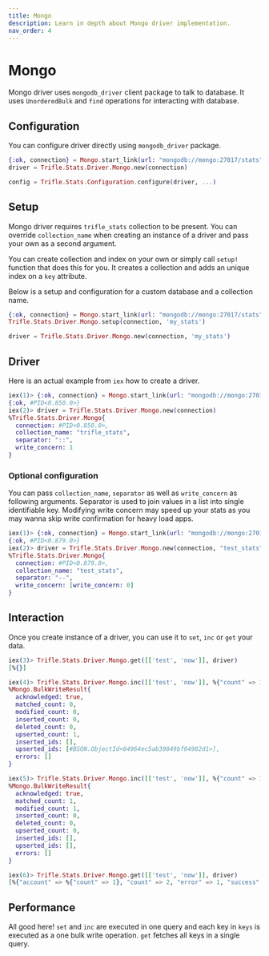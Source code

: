 ```yaml
---
title: Mongo
description: Learn in depth about Mongo driver implementation.
nav_order: 4
---
```


# Mongo

Mongo driver uses `mongodb_driver` client package to talk to database. It uses `UnorderedBulk` and `find` operations for interacting with database.

## Configuration

You can configure driver directly using `mongodb_driver` package.

```elixir
{:ok, connection} = Mongo.start_link(url: "mongodb://mongo:27017/stats")
driver = Trifle.Stats.Driver.Mongo.new(connection)

config = Trifle.Stats.Configuration.configure(driver, ...)
```

## Setup

Mongo driver requires `trifle_stats` collection to be present. You can override `collection_name` when creating an instance of a driver and pass your own as a second argument.

You can create collection and index on your own or simply call `setup!` function that does this for you. It creates a collection and adds an unique index on a `key` attribute.

Below is a setup and configuration for a custom database and a collection name.

```elixir
{:ok, connection} = Mongo.start_link(url: "mongodb://mongo:27017/stats")
Trifle.Stats.Driver.Mongo.setup(connection, 'my_stats')

driver = Trifle.Stats.Driver.Mongo.new(connection, 'my_stats')
```


## Driver

Here is an actual example from `iex` how to create a driver.

```elixir
iex(1)> {:ok, connection} = Mongo.start_link(url: "mongodb://mongo:27017/stats")
{:ok, #PID<0.850.0>}
iex(2)> driver = Trifle.Stats.Driver.Mongo.new(connection)
%Trifle.Stats.Driver.Mongo{
  connection: #PID<0.850.0>,
  collection_name: "trifle_stats",
  separator: "::",
  write_concern: 1
}
```

### Optional configuration

You can pass `collection_name`, `separator` as well as `write_concern` as following arguments. Separator is used to join values in a list into single identifiable key. Modifying write concern may speed up your stats as you may wanna skip write confirmation for heavy load apps.

```elixir
iex(1)> {:ok, connection} = Mongo.start_link(url: "mongodb://mongo:27017/stats")
{:ok, #PID<0.879.0>}
iex(2)> driver = Trifle.Stats.Driver.Mongo.new(connection, "test_stats", "--", write_concern: 0)
%Trifle.Stats.Driver.Mongo{
  connection: #PID<0.879.0>,
  collection_name: "test_stats",
  separator: "--",
  write_concern: [write_concern: 0]
}
```

## Interaction

Once you create instance of a driver, you can use it to `set`, `inc` or `get` your data.

```elixir
iex(3)> Trifle.Stats.Driver.Mongo.get([['test', 'now']], driver)
[%{}]

iex(4)> Trifle.Stats.Driver.Mongo.inc([['test', 'now']], %{"count" => 1, "success" => 1, "error" => 0}, driver)
%Mongo.BulkWriteResult{
  acknowledged: true,
  matched_count: 0,
  modified_count: 0,
  inserted_count: 0,
  deleted_count: 0,
  upserted_count: 1,
  inserted_ids: [],
  upserted_ids: [#BSON.ObjectId<64964ec5ab39049bf04982d1>],
  errors: []
}

iex(5)> Trifle.Stats.Driver.Mongo.inc([['test', 'now']], %{"count" => 1, "success" => 0, "error" => 1, "account" => %{ "count" => 1 }}, driver)
%Mongo.BulkWriteResult{
  acknowledged: true,
  matched_count: 1,
  modified_count: 1,
  inserted_count: 0,
  deleted_count: 0,
  upserted_count: 0,
  inserted_ids: [],
  upserted_ids: [],
  errors: []
}

iex(6)> Trifle.Stats.Driver.Mongo.get([['test', 'now']], driver)
[%{"account" => %{"count" => 1}, "count" => 2, "error" => 1, "success" => 1}]
```

## Performance

All good here! `set` and `inc` are executed in one query and each key in `keys` is executed as a one bulk write operation. `get` fetches all keys in a single query.
